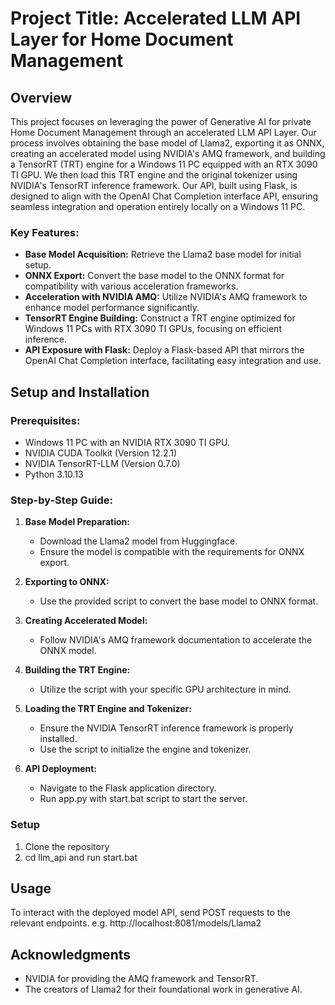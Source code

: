 # Project Title: Accelerated LLM API Layer for Home Document Management

## Overview
This project focuses on leveraging the power of Generative AI for private Home Document Management through an accelerated LLM API Layer. Our process involves obtaining the base model of Llama2, exporting it as ONNX, creating an accelerated model using NVIDIA's AMQ framework, and building a TensorRT (TRT) engine for a Windows 11 PC equipped with an RTX 3090 TI GPU. We then load this TRT engine and the original tokenizer using NVIDIA's TensorRT inference framework. Our API, built using Flask, is designed to align with the OpenAI Chat Completion interface API, ensuring seamless integration and operation entirely locally on a Windows 11 PC.

### Key Features:
- **Base Model Acquisition:** Retrieve the Llama2 base model for initial setup.
- **ONNX Export:** Convert the base model to the ONNX format for compatibility with various acceleration frameworks.
- **Acceleration with NVIDIA AMQ:** Utilize NVIDIA's AMQ framework to enhance model performance significantly.
- **TensorRT Engine Building:** Construct a TRT engine optimized for Windows 11 PCs with RTX 3090 TI GPUs, focusing on efficient inference.
- **API Exposure with Flask:** Deploy a Flask-based API that mirrors the OpenAI Chat Completion interface, facilitating easy integration and use.

## Setup and Installation

### Prerequisites:
- Windows 11 PC with an NVIDIA RTX 3090 TI GPU.
- NVIDIA CUDA Toolkit (Version 12.2.1)
- NVIDIA TensorRT-LLM (Version 0.7.0)
- Python 3.10.13

### Step-by-Step Guide:

1. **Base Model Preparation:**
   - Download the Llama2 model from Huggingface.
   - Ensure the model is compatible with the requirements for ONNX export.

2. **Exporting to ONNX:**
   - Use the provided script to convert the base model to ONNX format.

3. **Creating Accelerated Model:**
   - Follow NVIDIA's AMQ framework documentation to accelerate the ONNX model.

4. **Building the TRT Engine:**
   - Utilize the script  with your specific GPU architecture in mind.

5. **Loading the TRT Engine and Tokenizer:**
   - Ensure the NVIDIA TensorRT inference framework is properly installed.
   - Use the script to initialize the engine and tokenizer.

6. **API Deployment:**
   - Navigate to the Flask application directory.
   - Run app.py with start.bat script to start the server. 

### Setup
1. Clone the repository
2. cd llm_api and run start.bat

## Usage

To interact with the deployed model API, send POST requests to the relevant endpoints. 
e.g. http://localhost:8081/models/Llama2


## Acknowledgments

- NVIDIA for providing the AMQ framework and TensorRT.
- The creators of Llama2 for their foundational work in generative AI.


